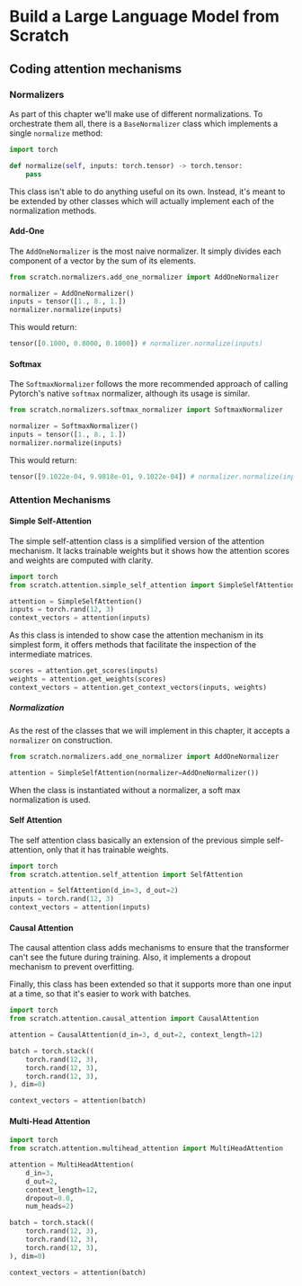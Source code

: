# Build a Large Language Model from Scratch

## Coding attention mechanisms

### Normalizers

As part of this chapter we'll make use of different normalizations. To orchestrate them all, there is a `BaseNormalizer` class which implements a single `normalize` method:

```python
import torch

def normalize(self, inputs: torch.tensor) -> torch.tensor:
    pass
```

This class isn't able to do anything useful on its own. Instead, it's meant to be extended by other classes which will actually implement each of the normalization methods.

#### Add-One

The `AddOneNormalizer` is the most naive normalizer. It simply divides each component of a vector by the sum of its elements.

```python
from scratch.normalizers.add_one_normalizer import AddOneNormalizer

normalizer = AddOneNormalizer()
inputs = tensor([1., 8., 1.])
normalizer.normalize(inputs)
```

This would return:

```python
tensor([0.1000, 0.8000, 0.1000]) # normalizer.normalize(inputs)
```

#### Softmax

The `SoftmaxNormalizer` follows the more recommended approach of calling Pytorch's native `softmax` normalizer, although its usage is similar.

```python
from scratch.normalizers.softmax_normalizer import SoftmaxNormalizer

normalizer = SoftmaxNormalizer()
inputs = tensor([1., 8., 1.])
normalizer.normalize(inputs)
```

This would return:

```python
tensor([9.1022e-04, 9.9818e-01, 9.1022e-04]) # normalizer.normalize(inputs)
```

### Attention Mechanisms

#### Simple Self-Attention

The simple self-attention class is a simplified version of the attention mechanism. It lacks trainable weights but it shows how the attention scores and weights are computed with clarity.

```python
import torch
from scratch.attention.simple_self_attention import SimpleSelfAttention

attention = SimpleSelfAttention()
inputs = torch.rand(12, 3)
context_vectors = attention(inputs)
```

As this class is intended to show case the attention mechanism in its simplest form, it offers methods that facilitate the inspection of the intermediate matrices.

```python
scores = attention.get_scores(inputs)
weights = attention.get_weights(scores)
context_vectors = attention.get_context_vectors(inputs, weights)
```

##### Normalization

As the rest of the classes that we will implement in this chapter, it accepts a `normalizer` on construction.

```python
from scratch.normalizers.add_one_normalizer import AddOneNormalizer

attention = SimpleSelfAttention(normalizer=AddOneNormalizer())
```

When the class is instantiated without a normalizer, a soft max normalization is used.

#### Self Attention

The self attention class basically an extension of the previous simple self-attention, only that it has trainable weights.

```python
import torch
from scratch.attention.self_attention import SelfAttention

attention = SelfAttention(d_in=3, d_out=2)
inputs = torch.rand(12, 3)
context_vectors = attention(inputs)
```

#### Causal Attention

The causal attention class adds mechanisms to ensure that the transformer can't see the future during training. Also, it implements a dropout mechanism to prevent overfitting.

Finally, this class has been extended so that it supports more than one input at a time, so that it's easier to work with batches.

```python
import torch
from scratch.attention.causal_attention import CausalAttention

attention = CausalAttention(d_in=3, d_out=2, context_length=12)

batch = torch.stack((
    torch.rand(12, 3),
    torch.rand(12, 3),
    torch.rand(12, 3),
), dim=0)

context_vectors = attention(batch)
```

#### Multi-Head Attention

```python
import torch
from scratch.attention.multihead_attention import MultiHeadAttention

attention = MultiHeadAttention(
    d_in=3,
    d_out=2,
    context_length=12,
    dropout=0.0,
    num_heads=2)

batch = torch.stack((
    torch.rand(12, 3),
    torch.rand(12, 3),
    torch.rand(12, 3),
), dim=0)

context_vectors = attention(batch)
```
